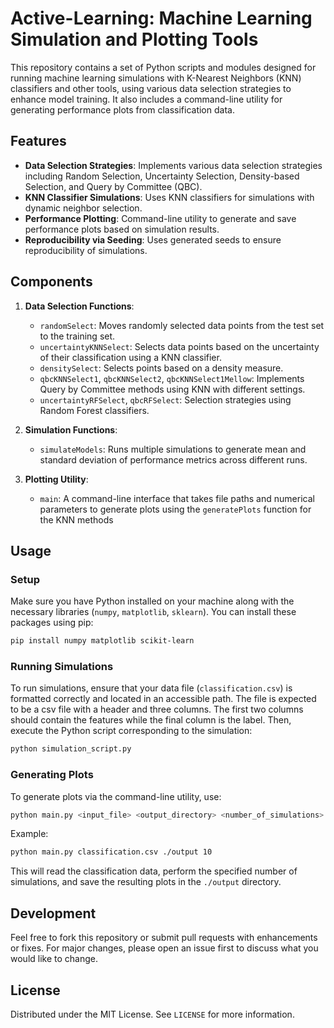 # Active-Learning: Machine Learning Simulation and Plotting Tools

This repository contains a set of Python scripts and modules designed for running machine learning simulations with K-Nearest Neighbors (KNN) classifiers and other tools, using various data selection strategies to enhance model training. It also includes a command-line utility for generating performance plots from classification data.

## Features

- **Data Selection Strategies**: Implements various data selection strategies including Random Selection, Uncertainty Selection, Density-based Selection, and Query by Committee (QBC).
- **KNN Classifier Simulations**: Uses KNN classifiers for simulations with dynamic neighbor selection.
- **Performance Plotting**: Command-line utility to generate and save performance plots based on simulation results.
- **Reproducibility via Seeding**: Uses generated seeds to ensure reproducibility of simulations.

## Components

1. **Data Selection Functions**:
   - `randomSelect`: Moves randomly selected data points from the test set to the training set.
   - `uncertaintyKNNSelect`: Selects data points based on the uncertainty of their classification using a KNN classifier.
   - `densitySelect`: Selects points based on a density measure.
   - `qbcKNNSelect1`, `qbcKNNSelect2`, `qbcKNNSelect1Mellow`: Implements Query by Committee methods using KNN with different settings.
   - `uncertaintyRFSelect`, `qbcRFSelect`: Selection strategies using Random Forest classifiers.

2. **Simulation Functions**:
   - `simulateModels`: Runs multiple simulations to generate mean and standard deviation of performance metrics across different runs.

3. **Plotting Utility**:
   - `main`: A command-line interface that takes file paths and numerical parameters to generate plots using the `generatePlots` function for the KNN methods

## Usage

### Setup
Make sure you have Python installed on your machine along with the necessary libraries (`numpy`, `matplotlib`, `sklearn`). You can install these packages using pip:

```bash
pip install numpy matplotlib scikit-learn
```

### Running Simulations
To run simulations, ensure that your data file (`classification.csv`) is formatted correctly and located in an accessible path. The file is expected to be a csv file with a header and three columns. The first two columns should contain the features while the final column is the label. Then, execute the Python script corresponding to the simulation:

```bash
python simulation_script.py
```

### Generating Plots
To generate plots via the command-line utility, use:

```bash
python main.py <input_file> <output_directory> <number_of_simulations>
```

Example:
```bash
python main.py classification.csv ./output 10
```

This will read the classification data, perform the specified number of simulations, and save the resulting plots in the `./output` directory.

## Development

Feel free to fork this repository or submit pull requests with enhancements or fixes. For major changes, please open an issue first to discuss what you would like to change.

## License

Distributed under the MIT License. See `LICENSE` for more information.
